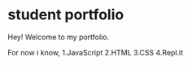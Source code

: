 # student portfolio

Hey! Welcome to my portfolio.

For now i know,
1.JavaScript
2.HTML
3.CSS
4.Repl.it
